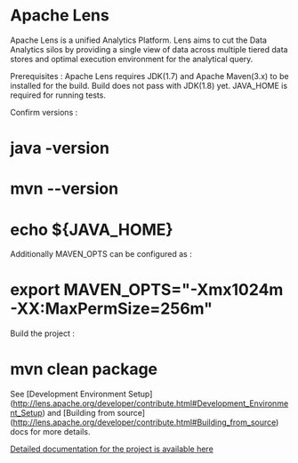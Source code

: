 Apache Lens
=====

Apache Lens is a unified Analytics Platform. Lens aims to cut the Data Analytics silos by providing a single view of data
across multiple tiered data stores and optimal execution environment for the analytical query.

Prerequisites :
Apache Lens requires JDK(1.7) and Apache Maven(3.x) to be installed for the build. Build does not pass with JDK(1.8) yet.
JAVA_HOME is required for running tests.

Confirm versions :
  # java -version
  # mvn --version
  # echo ${JAVA_HOME}

Additionally MAVEN_OPTS can be configured as :
  # export MAVEN_OPTS="-Xmx1024m -XX:MaxPermSize=256m"

Build the project :
  # mvn clean package


See [Development Environment Setup] (http://lens.apache.org/developer/contribute.html#Development_Environment_Setup)
and [Building from source] (http://lens.apache.org/developer/contribute.html#Building_from_source) docs for
more details.

[Detailed documentation for the project is available here](https://lens.apache.org)
